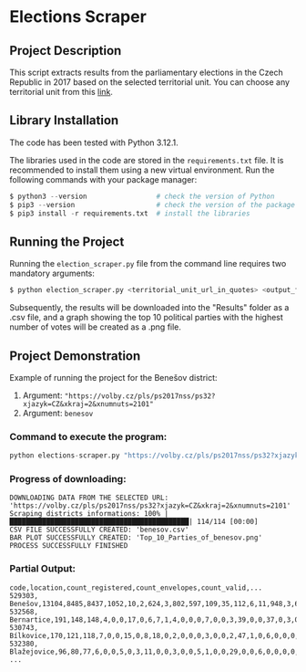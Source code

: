 # Elections Scraper

## Project Description
This script extracts results from the parliamentary elections in the Czech Republic
in 2017 based on the selected territorial unit. You can choose any territorial unit
from this [link](https://volby.cz/pls/ps2017nss/ps3?xjazyk=CZ).

## Library Installation

The code has been tested with Python 3.12.1.

The libraries used in the code are stored in the `requirements.txt` file.
It is recommended to install them using a new virtual environment.
Run the following commands with your package manager:

```python
$ python3 --version                 # check the version of Python
$ pip3 --version                    # check the version of the package manager
$ pip3 install -r requirements.txt  # install the libraries
```

## Running the Project
Running the `election_scraper.py` file from the command line requires two mandatory arguments:

```python
$ python election_scraper.py <territorial_unit_url_in_quotes> <output_file_name>
```

Subsequently, the results will be downloaded into the "Results" folder as a .csv file, and a graph showing
the top 10 political parties with the highest number of votes will be created as a .png file.

## Project Demonstration
Example of running the project for the Benešov district:
1. Argument: `"https://volby.cz/pls/ps2017nss/ps32?xjazyk=CZ&xkraj=2&xnumnuts=2101"`
2. Argument: `benesov`


### Command to execute the program:
```python
python elections-scraper.py "https://volby.cz/pls/ps2017nss/ps32?xjazyk=CZ&xkraj=2&xnumnuts=2101" benesov
```

### Progress of downloading:
```
DOWNLOADING DATA FROM THE SELECTED URL: 'https://volby.cz/pls/ps2017nss/ps32?xjazyk=CZ&xkraj=2&xnumnuts=2101'
Scraping districts informations: 100% |████████████████████████████████████████████| 114/114 [00:00]
CSV FILE SUCCESSFULLY CREATED: 'benesov.csv'
BAR PLOT SUCCESSFULLY CREATED: 'Top_10_Parties_of_benesov.png'
PROCESS SUCCESSFULLY FINISHED
```

### Partial Output:
```
code,location,count_registered,count_envelopes,count_valid,...
529303, Benešov,13104,8485,8437,1052,10,2,624,3,802,597,109,35,112,6,11,948,3,6,414,2577,3,21,314,5,58,17,16,682,10
532568, Bernartice,191,148,148,4,0,0,17,0,6,7,1,4,0,0,0,7,0,0,3,39,0,0,37,0,3,0,0,20,0
530743, Bílkovice,170,121,118,7,0,0,15,0,8,18,0,2,0,0,0,3,0,0,2,47,1,0,6,0,0,0,0,9,0
532380, Blažejovice,96,80,77,6,0,0,5,0,3,11,0,0,3,0,0,5,1,0,0,29,0,0,6,0,0,0,0,8,0
...
```